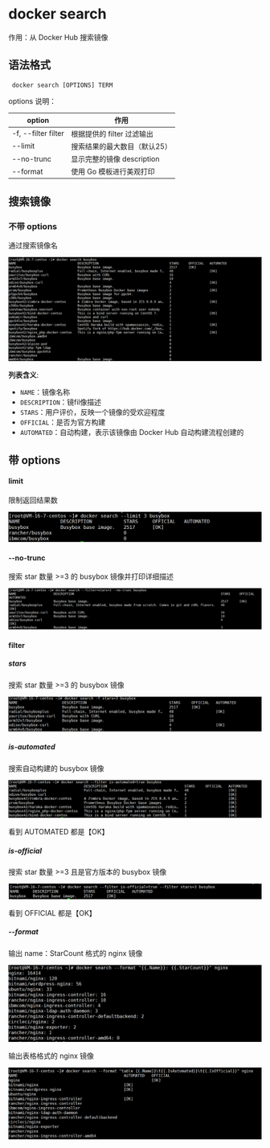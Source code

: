 # docker search

作用：从 Docker Hub 搜索镜像

## 语法格式

```
 docker search [OPTIONS] TERM
```

options 说明：

| option              | 作用                         |
| ------------------- | ---------------------------- |
| -f, --filter filter | 根据提供的 filter 过滤输出   |
| --limit             | 搜索结果的最大数目（默认25） |
| --no-trunc          | 显示完整的镜像 description   |
| --format            | 使用 Go 模板进行美观打印     |

## 搜索镜像

### 不带 options 

通过搜索镜像名

![search](./images/search1.png)

**列表含义**:

- `NAME`：镜像名称
- `DESCRIPTION`：镜fil像描述
- `STARS`：用户评价，反映一个镜像的受欢迎程度
- `OFFICIAL`：是否为官方构建
- `AUTOMATED`：自动构建，表示该镜像由 Docker Hub 自动构建流程创建的

## 带 options

#### limit

限制返回结果数

![search](./images/search2.png)

#### --no-trunc

搜索 star 数量 >=3 的 busybox 镜像并打印详细描述

![search](./images/search3.png)

#### filter

##### stars

搜索 star 数量 >=3 的 busybox 镜像

![search](./images\search4.png)

##### is-automated

搜索自动构建的 busybox 镜像

![search](./images/search5.png)

看到 AUTOMATED 都是【OK】

##### is-official

搜索 star 数量 >=3 且是官方版本的 busybox 镜像

![search](./images/search6.png)

看到 OFFICIAL 都是【OK】

##### --format

输出 name：StarCount 格式的 nginx 镜像

![search](./images/search7.png)

输出表格格式的 nginx 镜像

![search](./images/search8.png)